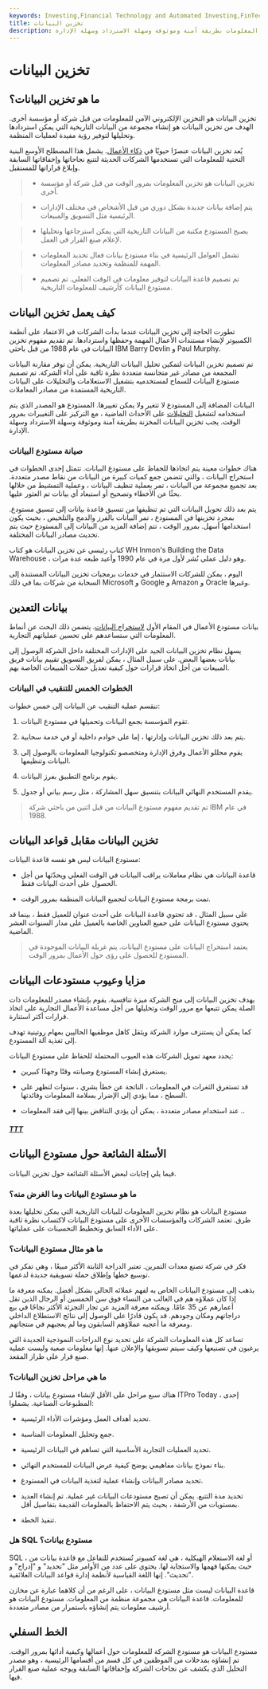 ```yaml
---
keywords: Investing,Financial Technology and Automated Investing,FinTech
title: تخزين البيانات
description: مستودع البيانات هو نظام إلكتروني لتخزين المعلومات بطريقة آمنة وموثوقة وسهلة الاسترداد وسهلة الإدارة.
---
```


# تخزين البيانات
## ما هو تخزين البيانات؟

تخزين البيانات هو التخزين الإلكتروني الآمن للمعلومات من قبل شركة أو مؤسسة أخرى. الهدف من تخزين البيانات هو إنشاء مجموعة من البيانات التاريخية التي يمكن استردادها وتحليلها لتوفير رؤية مفيدة لعمليات المنظمة.

يُعد تخزين البيانات عنصرًا حيويًا في [ذكاء الأعمال](/business-intelligence-bi). يشمل هذا المصطلح الأوسع البنية التحتية للمعلومات التي تستخدمها الشركات الحديثة لتتبع نجاحاتها وإخفاقاتها السابقة وإبلاغ قراراتها للمستقبل.

> - تخزين البيانات هو تخزين المعلومات بمرور الوقت من قبل شركة أو مؤسسة أخرى.

> - يتم إضافة بيانات جديدة بشكل دوري من قبل الأشخاص في مختلف الإدارات الرئيسية مثل التسويق والمبيعات.

> - يصبح المستودع مكتبة من البيانات التاريخية التي يمكن استرجاعها وتحليلها لإعلام صنع القرار في العمل.

> - تشمل العوامل الرئيسية في بناء مستودع بيانات فعال تحديد المعلومات المهمة للمنظمة وتحديد مصادر المعلومات.

> - تم تصميم قاعدة البيانات لتوفير معلومات في الوقت الفعلي. تم تصميم مستودع البيانات كأرشيف للمعلومات التاريخية.

>

>

## كيف يعمل تخزين البيانات

تطورت الحاجة إلى تخزين البيانات عندما بدأت الشركات في الاعتماد على أنظمة الكمبيوتر لإنشاء مستندات الأعمال المهمة وحفظها واستردادها. تم تقديم مفهوم تخزين البيانات في عام 1988 من قبل باحثي IBM Barry Devlin و Paul Murphy.

تم تصميم تخزين البيانات لتمكين تحليل البيانات التاريخية. يمكن أن توفر مقارنة البيانات المجمعة من مصادر غير متجانسة متعددة نظرة ثاقبة على أداء الشركة. تم تصميم مستودع البيانات للسماح لمستخدميه بتشغيل الاستعلامات والتحليلات على البيانات التاريخية المستمدة من مصادر المعاملات.

البيانات المضافة إلى المستودع لا تتغير ولا يمكن تغييرها. المستودع هو المصدر الذي يتم استخدامه لتشغيل [التحليلات](/data-analytics) على الأحداث الماضية ، مع التركيز على التغييرات بمرور الوقت. يجب تخزين البيانات المخزنة بطريقة آمنة وموثوقة وسهلة الاسترداد وسهلة الإدارة.

### صيانة مستودع البيانات

هناك خطوات معينة يتم اتخاذها للحفاظ على مستودع البيانات. تتمثل إحدى الخطوات في استخراج البيانات ، والتي تتضمن جمع كميات كبيرة من البيانات من نقاط مصدر متعددة. بعد تجميع مجموعة من البيانات ، تمر بعملية تنظيف البيانات ، وعملية التمشيط من خلالها بحثًا عن الأخطاء وتصحيح أو استبعاد أي بيانات تم العثور عليها.

يتم بعد ذلك تحويل البيانات التي تم تنظيفها من تنسيق قاعدة بيانات إلى تنسيق مستودع. بمجرد تخزينها في المستودع ، تمر البيانات بالفرز والدمج والتلخيص ، بحيث يكون استخدامها أسهل. بمرور الوقت ، تتم إضافة المزيد من البيانات إلى المستودع حيث يتم تحديث مصادر البيانات المختلفة.

كتاب رئيسي عن تخزين البيانات هو كتاب WH Inmon's Building the Data Warehouse ، وهو دليل عملي نُشر لأول مرة في عام 1990 وأعيد طبعه عدة مرات.

اليوم ، يمكن للشركات الاستثمار في خدمات برمجيات تخزين البيانات المستندة إلى السحابة من شركات بما في ذلك Microsoft و Google و Amazon و Oracle وغيرها.

## بيانات التعدين

بيانات مستودع الأعمال في المقام الأول [لاستخراج البيانات](/datamining). يتضمن ذلك البحث عن أنماط المعلومات التي ستساعدهم على تحسين عملياتهم التجارية.

يسهل نظام تخزين البيانات الجيد على الإدارات المختلفة داخل الشركة الوصول إلى بيانات بعضها البعض. على سبيل المثال ، يمكن لفريق التسويق تقييم بيانات فريق المبيعات من أجل اتخاذ قرارات حول كيفية تعديل حملات المبيعات الخاصة بهم.

### الخطوات الخمس للتنقيب في البيانات

تنقسم عملية التنقيب عن البيانات إلى خمس خطوات:

1. تقوم المؤسسة بجمع البيانات وتحميلها في مستودع البيانات.

1. يتم بعد ذلك تخزين البيانات وإدارتها ، إما على خوادم داخلية أو في خدمة سحابية.

1. يقوم محللو الأعمال وفرق الإدارة ومتخصصو تكنولوجيا المعلومات بالوصول إلى البيانات وتنظيمها.

1. يقوم برنامج التطبيق بفرز البيانات.

1. يقدم المستخدم النهائي البيانات بتنسيق سهل المشاركة ، مثل رسم بياني أو جدول.

> تم تقديم مفهوم مستودع البيانات من قبل اثنين من باحثي شركة IBM في عام 1988.

>

## تخزين البيانات مقابل قواعد البيانات

مستودع البيانات ليس هو نفسه قاعدة البيانات:

- قاعدة البيانات هي نظام معاملات يراقب البيانات في الوقت الفعلي ويحدّثها من أجل الحصول على أحدث البيانات فقط.

- تمت برمجة مستودع البيانات لتجميع البيانات المنظمة بمرور الوقت.

على سبيل المثال ، قد تحتوي قاعدة البيانات على أحدث عنوان للعميل فقط ، بينما قد يحتوي مستودع البيانات على جميع العناوين الخاصة بالعميل على مدار السنوات العشر الماضية.

> يعتمد استخراج البيانات على مستودع البيانات. يتم غربلة البيانات الموجودة في المستودع للحصول على رؤى حول الأعمال بمرور الوقت.

>

## مزايا وعيوب مستودعات البيانات

يهدف تخزين البيانات إلى منح الشركة ميزة تنافسية. يقوم بإنشاء مصدر للمعلومات ذات الصلة يمكن تتبعها مع مرور الوقت وتحليلها من أجل مساعدة الأعمال التجارية على اتخاذ قرارات أكثر استنارة.

كما يمكن أن يستنزف موارد الشركة ويثقل كاهل موظفيها الحاليين بمهام روتينية تهدف إلى تغذية آلة المستودع.

يحدد معهد تمويل الشركات هذه العيوب المحتملة للحفاظ على مستودع البيانات:

- يستغرق إنشاء المستودع وصيانته وقتًا وجهدًا كبيرين.

- قد تستغرق الثغرات في المعلومات ، الناتجة عن خطأ بشري ، سنوات لتظهر على السطح ، مما يؤدي إلى الإضرار بسلامة المعلومات وفائدتها.

- عند استخدام مصادر متعددة ، يمكن أن يؤدي التناقض بينها إلى فقد المعلومات ..

<h5> <a href=""> TTT </a> </h5>

## الأسئلة الشائعة حول مستودع البيانات

فيما يلي إجابات لبعض الأسئلة الشائعة حول تخزين البيانات.

### ما هو مستودع البيانات وما الغرض منه؟

مستودع البيانات هو نظام تخزين المعلومات للبيانات التاريخية التي يمكن تحليلها بعدة طرق. تعتمد الشركات والمؤسسات الأخرى على مستودع البيانات لاكتساب نظرة ثاقبة على الأداء السابق وتخطيط التحسينات على عملياتها.

### ما هو مثال مستودع البيانات؟

فكر في شركة تصنع معدات التمرين. تعتبر الدراجة الثابتة الأكثر مبيعًا ، وهي تفكر في توسيع خطها وإطلاق حملة تسويقية جديدة لدعمها.

يذهب إلى مستودع البيانات الخاص به لفهم عملائه الحالي بشكل أفضل. يمكنه معرفة ما إذا كان عملاؤه هم في الغالب من النساء فوق سن الخمسين أو الرجال الذين تقل أعمارهم عن 35 عامًا. ويمكنه معرفة المزيد عن تجار التجزئة الأكثر نجاحًا في بيع دراجاتهم ومكان وجودهم. قد يكون قادرًا على الوصول إلى نتائج الاستطلاع الداخلي ومعرفة ما أعجبه عملاؤهم السابقون وما لم يعجبهم في منتجاتهم.

تساعد كل هذه المعلومات الشركة على تحديد نوع الدراجات النموذجية الجديدة التي يرغبون في تصنيعها وكيف سيتم تسويقها والإعلان عنها. إنها معلومات صعبة وليست عملية صنع قرار على طراز المقعد.

### ما هي مراحل تخزين البيانات؟

هناك سبع مراحل على الأقل لإنشاء مستودع بيانات ، وفقًا لـ ITPro Today ، إحدى المطبوعات الصناعية. يشملوا:

- تحديد أهداف العمل ومؤشرات الأداء الرئيسية.

- جمع وتحليل المعلومات المناسبة.

- تحديد العمليات التجارية الأساسية التي تساهم في البيانات الرئيسية.

- بناء نموذج بيانات مفاهيمي يوضح كيفية عرض البيانات للمستخدم النهائي.

- تحديد مصادر البيانات وإنشاء عملية لتغذية البيانات في المستودع.

- تحديد مدة التتبع. يمكن أن تصبح مستودعات البيانات غير عملية. تم إنشاء العديد بمستويات من الأرشفة ، بحيث يتم الاحتفاظ بالمعلومات القديمة بتفاصيل أقل.

- تنفيذ الخطة.

### هل SQL مستودع بيانات؟

SQL ، أو لغة الاستعلام الهيكلية ، هي لغة كمبيوتر تُستخدم للتفاعل مع قاعدة بيانات من حيث يمكنها فهمها والاستجابة لها. يحتوي على عدد من الأوامر مثل "تحديد" و "إدراج" و "تحديث". إنها اللغة القياسية لأنظمة إدارة قواعد البيانات العلائقية.

قاعدة البيانات ليست مثل مستودع البيانات ، على الرغم من أن كلاهما عبارة عن مخازن للمعلومات. قاعدة البيانات هي مجموعة منظمة من المعلومات. مستودع البيانات هو أرشيف معلومات يتم إنشاؤه باستمرار من مصادر متعددة.

## الخط السفلي

مستودع البيانات هو مستودع الشركة للمعلومات حول أعمالها وكيفية أدائها بمرور الوقت. تم إنشاؤه بمدخلات من الموظفين في كل قسم من أقسامها الرئيسية ، وهو مصدر التحليل الذي يكشف عن نجاحات الشركة وإخفاقاتها السابقة ويوجه عملية صنع القرار فيها.

